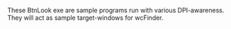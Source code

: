 These BtnLook exe are sample programs run with various DPI-awareness. They will act as sample target-windows for wcFinder.
